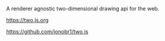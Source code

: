 
A renderer agnostic two-dimensional drawing api for the web. 

https://two.js.org

https://github.com/jonobr1/two.js
